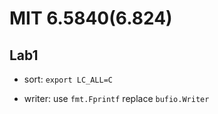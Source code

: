 # MIT 6.5840(6.824)

## Lab1

- sort: `export LC_ALL=C`

- writer: use `fmt.Fprintf` replace `bufio.Writer`
